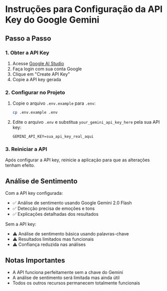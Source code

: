 # Instruções para Configuração da API Key do Google Gemini

## Passo a Passo

### 1. Obter a API Key
1. Acesse [Google AI Studio](https://makersuite.google.com/app/apikey)
2. Faça login com sua conta Google
3. Clique em "Create API Key"
4. Copie a API key gerada

### 2. Configurar no Projeto
1. Copie o arquivo `.env.example` para `.env`:
   ```bash
   cp .env.example .env
   ```

2. Edite o arquivo `.env` e substitua `your_gemini_api_key_here` pela sua API key:
   ```
   GEMINI_API_KEY=sua_api_key_real_aqui
   ```

### 3. Reiniciar a API
Após configurar a API key, reinicie a aplicação para que as alterações tenham efeito.

## Análise de Sentimento

Com a API key configurada:
- ✅ Análise de sentimento usando Google Gemini 2.0 Flash
- ✅ Detecção precisa de emoções e tons
- ✅ Explicações detalhadas dos resultados

Sem a API key:
- ⚠️ Análise de sentimento básica usando palavras-chave
- ⚠️ Resultados limitados mas funcionais
- ⚠️ Confiança reduzida nas análises

## Notas Importantes
- A API funciona perfeitamente sem a chave do Gemini
- A análise de sentimento será limitada mas ainda útil
- Todos os outros recursos permanecem totalmente funcionais
